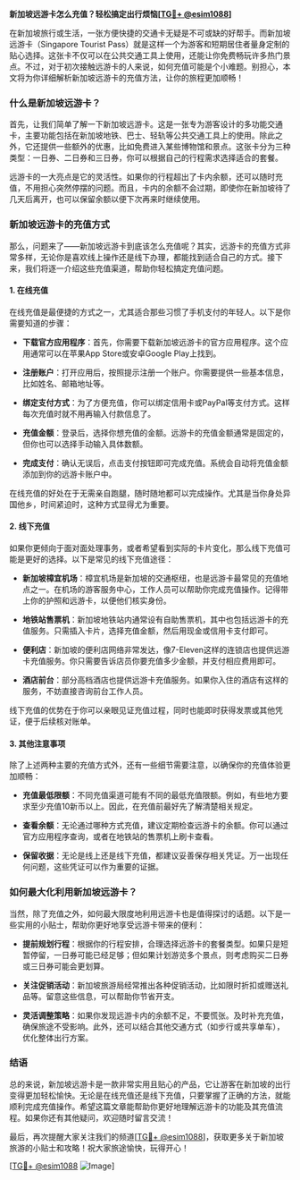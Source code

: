 **新加坡远游卡怎么充值？轻松搞定出行烦恼[[TG💪+ @esim1088](https://t.me/s/esim1088)]**

在新加坡旅行或生活，一张方便快捷的交通卡无疑是不可或缺的好帮手。而新加坡远游卡（Singapore Tourist Pass）就是这样一个为游客和短期居住者量身定制的贴心选择。这张卡不仅可以在公共交通工具上使用，还能让你免费畅玩许多热门景点。不过，对于初次接触远游卡的人来说，如何充值可能是个小难题。别担心，本文将为你详细解析新加坡远游卡的充值方法，让你的旅程更加顺畅！

### 什么是新加坡远游卡？

首先，让我们简单了解一下新加坡远游卡。这是一张专为游客设计的多功能交通卡，主要功能包括在新加坡地铁、巴士、轻轨等公共交通工具上的使用。除此之外，它还提供一些额外的优惠，比如免费进入某些博物馆和景点。这张卡分为三种类型：一日券、二日券和三日券，你可以根据自己的行程需求选择适合的套餐。

远游卡的一大亮点是它的灵活性。如果你的行程超出了卡内余额，还可以随时充值，不用担心突然停摆的问题。而且，卡内的余额不会过期，即使你在新加坡待了几天后离开，也可以保留余额以便下次再来时继续使用。

### 新加坡远游卡的充值方式

那么，问题来了——新加坡远游卡到底该怎么充值呢？其实，远游卡的充值方式非常多样，无论你是喜欢线上操作还是线下办理，都能找到适合自己的方式。接下来，我们将逐一介绍这些充值渠道，帮助你轻松搞定充值问题。

#### 1. 在线充值

在线充值是最便捷的方式之一，尤其适合那些习惯了手机支付的年轻人。以下是你需要知道的步骤：

- **下载官方应用程序**：首先，你需要下载新加坡远游卡的官方应用程序。这个应用通常可以在苹果App Store或安卓Google Play上找到。
  
- **注册账户**：打开应用后，按照提示注册一个账户。你需要提供一些基本信息，比如姓名、邮箱地址等。

- **绑定支付方式**：为了方便充值，你可以绑定信用卡或PayPal等支付方式。这样每次充值时就不用再输入付款信息了。

- **充值金额**：登录后，选择你想充值的金额。远游卡的充值金额通常是固定的，但你也可以选择手动输入具体数额。

- **完成支付**：确认无误后，点击支付按钮即可完成充值。系统会自动将充值金额添加到你的远游卡账户中。

在线充值的好处在于无需亲自跑腿，随时随地都可以完成操作。尤其是当你身处异国他乡，时间紧迫时，这种方式显得尤为重要。

#### 2. 线下充值

如果你更倾向于面对面处理事务，或者希望看到实际的卡片变化，那么线下充值可能是更好的选择。以下是常见的线下充值途径：

- **新加坡樟宜机场**：樟宜机场是新加坡的交通枢纽，也是远游卡最常见的充值地点之一。在机场的游客服务中心，工作人员可以帮助你完成充值操作。记得带上你的护照和远游卡，以便他们核实身份。

- **地铁站售票机**：新加坡地铁站内通常设有自助售票机，其中也包括远游卡的充值服务。只需插入卡片，选择充值金额，然后用现金或信用卡支付即可。

- **便利店**：新加坡的便利店网络非常发达，像7-Eleven这样的连锁店也提供远游卡充值服务。你只需要告诉店员你要充值多少金额，并支付相应费用即可。

- **酒店前台**：部分高档酒店也提供远游卡充值服务。如果你入住的酒店有这样的服务，不妨直接咨询前台工作人员。

线下充值的优势在于你可以亲眼见证充值过程，同时也能即时获得发票或其他凭证，便于后续核对账单。

#### 3. 其他注意事项

除了上述两种主要的充值方式外，还有一些细节需要注意，以确保你的充值体验更加顺畅：

- **充值最低限额**：不同充值渠道可能有不同的最低充值限额。例如，有些地方要求至少充值10新币以上。因此，在充值前最好先了解清楚相关规定。

- **查看余额**：无论通过哪种方式充值，建议定期检查远游卡的余额。你可以通过官方应用程序查询，或者在地铁站的售票机上刷卡查看。

- **保留收据**：无论是线上还是线下充值，都建议妥善保存相关凭证。万一出现任何问题，这些凭证可以作为重要的证据。

### 如何最大化利用新加坡远游卡？

当然，除了充值之外，如何最大限度地利用远游卡也是值得探讨的话题。以下是一些实用的小贴士，帮助你更好地享受远游卡带来的便利：

- **提前规划行程**：根据你的行程安排，合理选择远游卡的套餐类型。如果只是短暂停留，一日券可能已经足够；但如果计划游览多个景点，则考虑购买二日券或三日券可能会更划算。

- **关注促销活动**：新加坡旅游局经常推出各种促销活动，比如限时折扣或赠送礼品等。留意这些信息，可以帮助你节省开支。

- **灵活调整策略**：如果你发现远游卡内的余额不足，不要慌张。及时补充充值，确保旅途不受影响。此外，还可以结合其他交通方式（如步行或共享单车），优化整体出行方案。

### 结语

总的来说，新加坡远游卡是一款非常实用且贴心的产品，它让游客在新加坡的出行变得更加轻松愉快。无论是在线充值还是线下充值，只要掌握了正确的方法，就能顺利完成充值操作。希望这篇文章能帮助你更好地理解远游卡的功能及其充值流程。如果你还有其他疑问，欢迎随时留言交流！

最后，再次提醒大家关注我们的频道[[TG💪+ @esim1088](https://t.me/s/esim1088)]，获取更多关于新加坡旅游的小贴士和攻略！祝大家旅途愉快，玩得开心！

[[TG💪+ @esim1088](https://t.me/s/esim1088) ![Image](https://i.postimg.cc/4NQfJmqS/Snipaste-2025-05-13-00-14-12.png)]